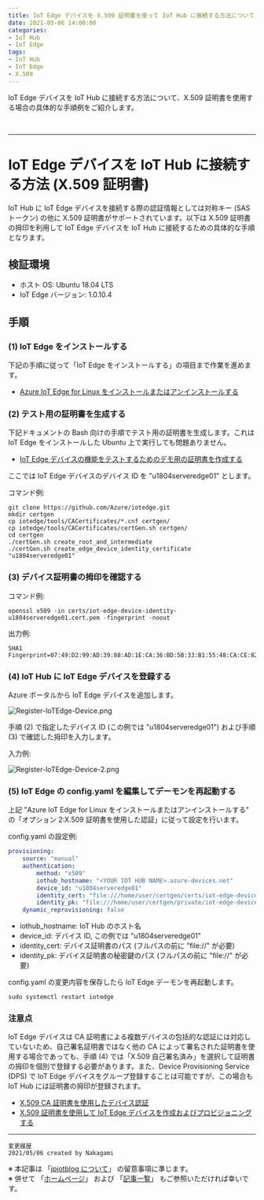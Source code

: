 ```yaml
---
title: IoT Edge デバイスを X.509 証明書を使って IoT Hub に接続する方法について
date: 2021-05-06 14:00:00
categories:
- IoT Hub
- IoT Edge
tags:
- IoT Hub
- IoT Edge
- X.509
---
```

IoT Edge デバイスを IoT Hub に接続する方法について、X.509 証明書を使用する場合の具体的な手順例をご紹介します。
<!-- more -->
<br>

***
# IoT Edge デバイスを IoT Hub に接続する方法 (X.509 証明書)
IoT Hub に IoT Edge デバイスを接続する際の認証情報としては対称キー (SAS トークン) の他に X.509 証明書がサポートされています。以下は X.509 証明書の拇印を利用して IoT Edge デバイスを IoT Hub に接続するための具体的な手順となります。

## 検証環境
- ホスト OS: Ubuntu 18.04 LTS
- IoT Edge バージョン: 1.0.10.4

## 手順

###  (1) IoT Edge をインストールする
下記の手順に従って「IoT Edge をインストールする」の項目まで作業を進めます。

- [Azure IoT Edge for Linux をインストールまたはアンインストールする](https://docs.microsoft.com/ja-jp/azure/iot-edge/how-to-install-iot-edge?view=iotedge-2018-06)


### (2) テスト用の証明書を生成する
下記ドキュメントの Bash 向けの手順でテスト用の証明書を生成します。これは IoT Edge をインストールした Ubuntu 上で実行しても問題ありません。

- [IoT Edge デバイスの機能をテストするためのデモ用の証明書を作成する](https://docs.microsoft.com/ja-jp/azure/iot-edge/how-to-create-test-certificates?view=iotedge-2018-06)

ここでは IoT Edge デバイスのデバイス ID を "u1804serveredge01" とします。

コマンド例:
```
git clone https://github.com/Azure/iotedge.git  
mkdir certgen  
cp iotedge/tools/CACertificates/*.cnf certgen/  
cp iotedge/tools/CACertificates/certGen.sh certgen/  
cd certgen  
./certGen.sh create_root_and_intermediate  
./certGen.sh create_edge_device_identity_certificate "u1804serveredge01"  
```

### (3) デバイス証明書の拇印を確認する

コマンド例:
```
openssl x509 -in certs/iot-edge-device-identity-u1804serveredge01.cert.pem -fingerprint -noout
```

出力例:
```
SHA1 Fingerprint=07:49:D2:99:AD:39:88:AD:1E:CA:36:BD:5B:33:B1:55:48:CA:CE:82
```

### (4) IoT Hub に IoT Edge デバイスを登録する
Azure ポータルから IoT Edge デバイスを追加します。

![Register-IoTEdge-Device.png](https://jpiotblog.github.io/images/IoTEdge-X509-Connect-IoTHub/Register-IoTEdge-Device.png)

手順 (2) で指定したデバイス ID (この例では "u1804serveredge01") および手順 (3) で確認した拇印を入力します。

入力例:

![Register-IoTEdge-Device-2.png](https://jpiotblog.github.io/images/IoTEdge-X509-Connect-IoTHub/Register-IoTEdge-Device-2.png)

### (5) IoT Edge の config.yaml を編集してデーモンを再起動する
上記 "Azure IoT Edge for Linux をインストールまたはアンインストールする" の「オプション 2:X.509 証明書を使用した認証」に従って設定を行います。

config.yaml の設定例:
```yaml
provisioning:
    source: "manual"
    authentication:
        method: "x509"
        iothub_hostname: "<YOUR IOT HUB NAME>.azure-devices.net"
        device_id: "u1804serveredge01"
        identity_cert: "file:///home/user/certgen/certs/iot-edge-device-identity-u1804serveredge01.cert.pem"
        identity_pk: "file:///home/user/certgen/private/iot-edge-device-identity-u1804serveredge01.key.pem"
    dynamic_reprovisioning: false
```

- iothub_hostname: IoT Hub のホスト名
- device_id: デバイス ID, この例では "u1804serveredge01"
- identity_cert: デバイス証明書のパス (フルパスの前に "file://" が必要)
- identity_pk: デバイス証明書の秘密鍵のパス (フルパスの前に "file://" が必要)

config.yaml の変更内容を保存したら IoT Edge デーモンを再起動します。
```console
sudo systemctl restart iotedge
```

### 注意点
IoT Edge デバイスは CA 証明書による複数デバイスの包括的な認証には対応していないため、自己署名証明書ではなく他の CA によって署名された証明書を使用する場合であっても、手順 (4) では「X.509 自己署名済み」を選択して証明書の拇印を個別で登録する必要があります。また、Device Provisioning Service (DPS) で IoT Edge デバイスをグループ登録することは可能ですが、この場合も IoT Hub には証明書の拇印が登録されます。

- [X.509 CA 証明書を使用したデバイス認証](https://docs.microsoft.com/ja-jp/azure/iot-hub/iot-hub-x509ca-overview)
- [X.509 証明書を使用して IoT Edge デバイスを作成およびプロビジョニングする](https://docs.microsoft.com/ja-jp/azure/iot-edge/how-to-auto-provision-x509-certs?view=iotedge-2020-11)

***
`変更履歴`  
`2021/05/06 created by Nakagami`  

※ 本記事は 「[jpiotblog について](https://jpiotblog.github.io/blog/2020/01/01/about-jpiotblog/)」 の留意事項に準じます。  
※ 併せて 「[ホームページ](https://jpiotblog.github.io/blog/)」 および 「[記事一覧](https://jpiotblog.github.io/blog/archives/)」 もご参照いただければ幸いです。  